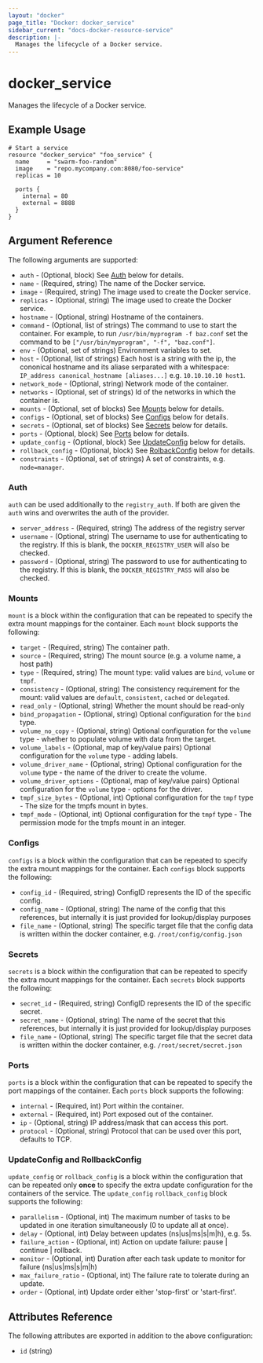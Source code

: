 ```yaml
---
layout: "docker"
page_title: "Docker: docker_service"
sidebar_current: "docs-docker-resource-service"
description: |-
  Manages the lifecycle of a Docker service.
---
```


# docker\_service

Manages the lifecycle of a Docker service.

## Example Usage

```hcl
# Start a service
resource "docker_service" "foo_service" {
  name     = "swarm-foo-random"
  image    = "repo.mycompany.com:8080/foo-service"
  replicas = 10

  ports {
    internal = 80
    external = 8888
  }
}
```

## Argument Reference

The following arguments are supported:

* `auth` - (Optional, block) See [Auth](#auth) below for details.
* `name` - (Required, string) The name of the Docker service.
* `image` - (Required, string) The image used to create the Docker service.
* `replicas` - (Optional, string) The image used to create the Docker service.
* `hostname` - (Optional, string) Hostname of the containers.
* `command` - (Optional, list of strings) The command to use to start the
    container. For example, to run `/usr/bin/myprogram -f baz.conf` set the
    command to be `["/usr/bin/myprogram", "-f", "baz.conf"]`.
* `env` - (Optional, set of strings) Environment variables to set.
* `host` - (Optional, list of strings) Each host is a string with the ip, the cononical hostname and its aliase serparated with a whitespace: `IP_address canonical_hostname [aliases...]` e.g. `10.10.10.10 host1`. 
* `network_mode` - (Optional, string) Network mode of the container.
* `networks` - (Optional, set of strings) Id of the networks in which the
  container is.
* `mounts` - (Optional, set of blocks) See [Mounts](#mounts) below for details.
* `configs` - (Optional, set of blocks) See [Configs](#configs) below for details.
* `secrets` - (Optional, set of blocks) See [Secrets](#secrets) below for details.
* `ports` - (Optional, block) See [Ports](#ports) below for details.
* `update_config` - (Optional, block) See [UpdateConfig](#update-rollback-config) below for details.
* `rollback_config` - (Optional, block) See [RolbackConfig](#update-rollback-config) below for details.
* `constraints` - (Optional, set of strings) A set of constraints, e.g. `node=manager`.

<a id="auth"></a>
### Auth

`auth` can be used additionally to the `registry_auth`. If both are given the `auth` wins and overwrites the auth of the provider.

* `server_address` - (Required, string) The address of the registry server
* `username` - (Optional, string) The username to use for authenticating to the registry. If this is blank, the `DOCKER_REGISTRY_USER` will also be checked. 
* `password` - (Optional, string) The password to use for authenticating to the registry. If this is blank, the `DOCKER_REGISTRY_PASS` will also be checked.

<a id="mounts"></a>
### Mounts

`mount` is a block within the configuration that can be repeated to specify
the extra mount mappings for the container. Each `mount` block supports
the following:

* `target` - (Required, string) The container path.
* `source` - (Required, string) The mount source (e.g. a volume name, a host path)
* `type` - (Required, string) The mount type: valid values are `bind`, `volume` or `tmpf`.
* `consistency` - (Optional, string) The consistency requirement for the mount: valid values are `default`, `consistent`, `cached` or `delegated`.
* `read_only` - (Optional, string) Whether the mount should be read-only
* `bind_propagation` - (Optional, string) Optional configuration for the `bind` type.
* `volume_no_copy` - (Optional, string) Optional configuration for the `volume` type - whether to populate volume with data from the target.
* `volume_labels` - (Optional, map of key/value pairs) Optional configuration for the `volume` type - adding labels.
* `volume_driver_name` - (Optional, string) Optional configuration for the `volume` type - the name of the driver to create the volume.
* `volume_driver_options` - (Optional, map of key/value pairs) Optional configuration for the `volume` type - options for the driver.
* `tmpf_size_bytes` - (Optional, int) Optional configuration for the `tmpf` type - The size for the tmpfs mount in bytes. 
* `tmpf_mode` - (Optional, int) Optional configuration for the `tmpf` type - The permission mode for the tmpfs mount in an integer.

<a id="configs"></a>
### Configs

`configs` is a block within the configuration that can be repeated to specify
the extra mount mappings for the container. Each `configs` block supports
the following:

* `config_id` - (Required, string) ConfigID represents the ID of the specific config.
* `config_name` - (Optional, string) The name of the config that this references, but internally it is just provided for lookup/display purposes
* `file_name` - (Optional, string) The specific target file that the config data is written within the docker container, e.g. `/root/config/config.json`

<a id="secrets"></a>
### Secrets

`secrets` is a block within the configuration that can be repeated to specify
the extra mount mappings for the container. Each `secrets` block supports
the following:

* `secret_id` - (Required, string) ConfigID represents the ID of the specific secret.
* `secret_name` - (Optional, string) The name of the secret that this references, but internally it is just provided for lookup/display purposes
* `file_name` - (Optional, string) The specific target file that the secret data is written within the docker container, e.g. `/root/secret/secret.json`

<a id="ports"></a>
### Ports

`ports` is a block within the configuration that can be repeated to specify
the port mappings of the container. Each `ports` block supports
the following:

* `internal` - (Required, int) Port within the container.
* `external` - (Required, int) Port exposed out of the container.
* `ip` - (Optional, string) IP address/mask that can access this port.
* `protocol` - (Optional, string) Protocol that can be used over this port,
  defaults to TCP.

<a id="update-rollback-config"></a>
### UpdateConfig and RollbackConfig

`update_config` or `rollback_config` is a block within the configuration that can be repeated only **once** to specify the extra update configuration for the containers of the service. The `update_config` `rollback_config` block supports the following:

* `parallelism` - (Optional, int) The maximum number of tasks to be updated in one iteration simultaneously (0 to update all at once).
* `delay` - (Optional, int) Delay between updates (ns|us|ms|s|m|h), e.g. 5s.
* `failure_action` - (Optional, int) Action on update failure: pause | continue | rollback.
* `monitor` - (Optional, int) Duration after each task update to monitor for failure (ns|us|ms|s|m|h)
* `max_failure_ratio` - (Optional, int) The failure rate to tolerate during an update.
* `order` - (Optional, int) Update order either 'stop-first' or 'start-first'.


## Attributes Reference

The following attributes are exported in addition to the above configuration:

* `id` (string)
